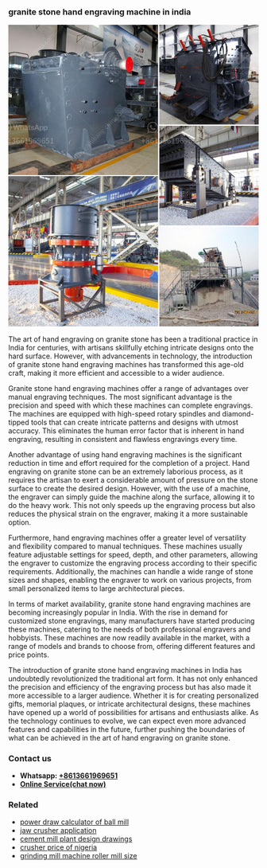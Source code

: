 <h3>granite stone hand engraving machine in india</h3><img src='1708332844.jpg' alt=''><p>The art of hand engraving on granite stone has been a traditional practice in India for centuries, with artisans skillfully etching intricate designs onto the hard surface. However, with advancements in technology, the introduction of granite stone hand engraving machines has transformed this age-old craft, making it more efficient and accessible to a wider audience.</p><p>Granite stone hand engraving machines offer a range of advantages over manual engraving techniques. The most significant advantage is the precision and speed with which these machines can complete engravings. The machines are equipped with high-speed rotary spindles and diamond-tipped tools that can create intricate patterns and designs with utmost accuracy. This eliminates the human error factor that is inherent in hand engraving, resulting in consistent and flawless engravings every time.</p><p>Another advantage of using hand engraving machines is the significant reduction in time and effort required for the completion of a project. Hand engraving on granite stone can be an extremely laborious process, as it requires the artisan to exert a considerable amount of pressure on the stone surface to create the desired design. However, with the use of a machine, the engraver can simply guide the machine along the surface, allowing it to do the heavy work. This not only speeds up the engraving process but also reduces the physical strain on the engraver, making it a more sustainable option.</p><p>Furthermore, hand engraving machines offer a greater level of versatility and flexibility compared to manual techniques. These machines usually feature adjustable settings for speed, depth, and other parameters, allowing the engraver to customize the engraving process according to their specific requirements. Additionally, the machines can handle a wide range of stone sizes and shapes, enabling the engraver to work on various projects, from small personalized items to large architectural pieces.</p><p>In terms of market availability, granite stone hand engraving machines are becoming increasingly popular in India. With the rise in demand for customized stone engravings, many manufacturers have started producing these machines, catering to the needs of both professional engravers and hobbyists. These machines are now readily available in the market, with a range of models and brands to choose from, offering different features and price points.</p><p>The introduction of granite stone hand engraving machines in India has undoubtedly revolutionized the traditional art form. It has not only enhanced the precision and efficiency of the engraving process but has also made it more accessible to a larger audience. Whether it is for creating personalized gifts, memorial plaques, or intricate architectural designs, these machines have opened up a world of possibilities for artisans and enthusiasts alike. As the technology continues to evolve, we can expect even more advanced features and capabilities in the future, further pushing the boundaries of what can be achieved in the art of hand engraving on granite stone.</p><h3>Contact us</h3><ul><li><strong>Whatsapp:&nbsp;<a href="https://wa.me/8613661969651">+8613661969651</a></strong></li><li><a href="https://swt.shibang-china.com/?git&amp;zhl&amp;granite stone hand engraving machine in india"><strong>Online Service(chat now)</strong></a></li></ul><h3>Related</h3><ul><li><a href='power draw calculator of ball mill.md'>power draw calculator of ball mill</a></li><li><a href='jaw crusher application.md'>jaw crusher application</a></li><li><a href='cement mill plant design drawings.md'>cement mill plant design drawings</a></li><li><a href='crusher price of nigeria.md'>crusher price of nigeria</a></li><li><a href='grinding mill machine roller mill size.md'>grinding mill machine roller mill size</a></li></ul>